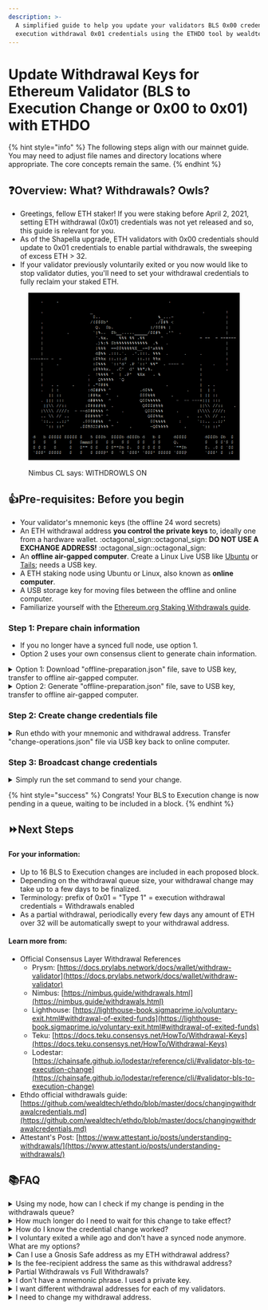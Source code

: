 ```yaml
---
description: >-
  A simplified guide to help you update your validators BLS 0x00 credentials to
  execution withdrawal 0x01 credentials using the ETHDO tool by wealdtech.
---
```


# Update Withdrawal Keys for Ethereum Validator (BLS to Execution Change or 0x00 to 0x01) with ETHDO

{% hint style="info" %}
The following steps align with our mainnet guide. You may need to adjust file names and directory locations where appropriate. The core concepts remain the same.
{% endhint %}

## :question:Overview: What? Withdrawals? Owls?

- Greetings, fellow ETH staker! If you were staking before April 2, 2021, setting ETH withdrawal (0x01) credentials was not yet released and so, this guide is relevant for you.
- As of the Shapella upgrade, ETH validators with 0x00 credentials should update to 0x01 credentials to enable partial withdrawals, the sweeping of excess ETH > 32.
- If your validator previously voluntarily exited or you now would like to stop validator duties, you'll need to set your withdrawal credentials to fully reclaim your staked ETH.

<figure><img src="./.gitbook/assets/withdrawal-owl.png" alt=""><figcaption><p>Nimbus CL says: WITHDROWLS ON</p></figcaption></figure>

## :thumbsup:Pre-requisites: Before you begin

- Your validator's mnemonic keys (the offline 24 word secrets)
- An ETH withdrawal address **you control the private keys** to, ideally one from a hardware wallet. :octagonal_sign::octagonal_sign: **DO NOT USE A EXCHANGE ADDRESS!** :octagonal_sign::octagonal_sign:
- An **offline air-gapped computer**. Create a Linux Live USB like [Ubuntu](https://ubuntu.com/tutorials/create-a-usb-stick-on-windows#1-overview) or [Tails](https://tails.boum.org/install/download/index.en.html); needs a USB key.
- A ETH staking node using Ubuntu or Linux, also known as **online computer**.
- A USB storage key for moving files between the offline and online computer.
- Familiarize yourself with the [Ethereum.org Staking Withdrawals guide](https://launchpad.ethereum.org/en/withdrawals).

### Step 1: Prepare chain information

- If you no longer have a synced full node, use option 1.
- Option 2 uses your own consensus client to generate chain information.

<details>

<summary>Option 1: Download "offline-preparation.json" file, save to USB key, transfer to offline air-gapped computer.</summary>

1. On your **online computer**, open a terminal window or shell. Shortcut: CTRL + ALT + T

<!---->

2. Download Ethdo v1.30.0 from Github [https://github.com/wealdtech/ethdo/releases](https://github.com/wealdtech/ethdo/releases)

```
cd ~
wget https://github.com/wealdtech/ethdo/releases/download/v1.30.0/ethdo-1.30.0-linux-amd64.tar.gz
```

3. Verify the checksum is valid. Located on the release page, the Checksum string is located in the corresponding sha256 file.

```
echo "6fbe587f522ad2eb8d6ce22dfdb15f7d163b491a670bf50e5acf12dd0f58125c ethdo-1.30.0-linux-amd64.tar.gz" | sha256sum -c
```

Successful verification occurs if you see "OK" in the resulting output.

```
ethdo-1.30.0-linux-amd64.tar.gz: OK
```

4. Extract ethdo.

```
tar -xvf ethdo-1.30.0-linux-amd64.tar.gz
```

5. Verify your validator's credential status with your index number. Replace`<MY-VALIDATOR-INDEX>` accordingly.

```
./ethdo validator credentials get --validator=<MY-VALIDATOR-INDEX>
```

Example output of a validator with BLS credentials. :white_check_mark:

```
BLS credentials: 0x0002a0addda8106aed690654c7af7af0bc5ccde321c8e5e2319ff432cee70396
```

If you have BLS credentials, continue with the rest of this guide. Otherwise, stop because ethdo will output "`Ethereum execution address`" and that means you've already set your withdrawal address!

6. Download pre-generated offline preparation files made daily by EthStaker.

<pre class="language-bash"><code class="lang-bash">#mainnet
wget https://files.ethstaker.cc/offline-preparation-mainnet.tar.gz
<strong>wget https://files.ethstaker.cc/offline-preparation-mainnet.tar.gz.sha256
</strong>
#goerli
wget https://files.ethstaker.cc/offline-preparation-goerli.tar.gz
wget https://files.ethstaker.cc/offline-preparation-goerli.tar.gz.sha256
</code></pre>

7. Verify the file's sha256 hash against the sha256 files to ensure correctness.

```bash
#mainnet
sha256sum offline-preparation-mainnet.tar.gz

#goerli
sha256sum offline-preparation-goerli.tar.gz
```

The output should match the contents of the .sha256 file. View the contents:

```bash
#mainnet
cat offline-preparation-mainnet.tar.gz.sha256

#goerli
cat offline-preparation-goerli.tar.gz.sha256
```

8. Extract the tar file to find `offline-preparation.json`

```bash
#mainnet
tar -xvf offline-preparation-mainnet.tar.gz

#goerli
tar -xvf offline-preparation-goerli.tar.gz
```

9. Using your USB key, copy both

- the `ethdo` executable
- and `offline-preparation.json` file

to your offline air-gapped computer.

</details>

<details>

<summary>Option 2: Generate "offline-preparation.json" file, save to USB key, transfer to offline air-gapped computer.</summary>

1. On your **online computer**, open a terminal window or shell. Shortcut: CTRL + ALT + T

<!---->

2. Download Ethdo v1.30.0 from Github [https://github.com/wealdtech/ethdo/releases](https://github.com/wealdtech/ethdo/releases)

```
cd ~
wget https://github.com/wealdtech/ethdo/releases/download/v1.30.0/ethdo-1.30.0-linux-amd64.tar.gz
```

3. Verify the checksum is valid. Located on the release page, the Checksum string is located in the corresponding sha256 file.

```
echo "6fbe587f522ad2eb8d6ce22dfdb15f7d163b491a670bf50e5acf12dd0f58125c ethdo-1.30.0-linux-amd64.tar.gz" | sha256sum -c
```

Successful verification occurs if you see "OK" in the resulting output.

```
ethdo-1.30.0-linux-amd64.tar.gz: OK
```

4. Extract ethdo.

```
tar -xvf ethdo-1.30.0-linux-amd64.tar.gz
```

5. Verify your validator's credential status with your index number. Replace`<MY-VALIDATOR-INDEX>` accordingly.

```
./ethdo validator credentials get --validator=<MY-VALIDATOR-INDEX>
```

Example output of a validator with BLS credentials. :white_check_mark:

```
BLS credentials: 0x0002a0addda8106aed690654c7af7af0bc5ccde321c8e5e2319ff432cee70396
```

If you have BLS credentials, continue with the rest of this guide. Otherwise, stop because ethdo will output "`Ethereum execution address`" and that means you've already set your withdrawal address!

6. Run the following command to call your consensus client and generate a list of active validators with relevant information for use on your offline computer. In order to generate this list from your local beacon node, [ensure the REST API](https://github.com/wealdtech/ethdo#setting-up) is enabled; otherwise the default fallback beacon node, [http://mainnet-consensus.attestant.io](http://mainnet-consensus.attestant.io), will be called.

```
./ethdo validator credentials set --prepare-offline
```

After a minute or two, you should see the text, "`offline-preparation.json generated`"

7. Using your USB key, copy both

- the `ethdo` executable
- and `offline-preparation.json` file

to your offline air-gapped computer.

</details>

### Step 2: Create change credentials file

<details>

<summary>Run ethdo with your mnemonic and withdrawal address. Transfer "change-operations.json" file via USB key back to online computer.</summary>

1. On your **offline air-gapped computer**, disconnect any internet Ethernet cables or WiFi / bluetooth before continuing. Make sure you're truly offline!

<!---->

2. Open a terminal window or shell. Shortcut: CTRL + ALT + T

<!---->

3. After copying the `ethdo` executable and `offline-preparation.json` file to your **offline computer's HOME directory**, ensure the ethdo file has execute permissions.

```
chmod +x ethdo
```

4. This ethdo command sets your validator credentials and the output is stored in a `change-operations.json` file. Replace `<MY MNEMONIC PHRASE>` AND `<MY ETH WITHDRAW ADDRESS>` accordingly.

:octagonal_sign: Double check your work as this is permanent once set! :octagonal_sign:

:octagonal_sign: FINAL REMINDER: DO NOT USE AN EXCHANGE ETH ADDRESS AS YOUR WITHDRAWAL ADDRESS :octagonal_sign:

```
./ethdo validator credentials set --offline --mnemonic="<MY MNEMONIC PHRASE>” --withdrawal-address=<MY ETH WITHDRAW ADDRRESS>
```

5. After a few seconds, `change-operations.json` is created. It's normal for no message to be displayed.
6. Triple check the resulting file for your withdraw address.

```
cat change-operations.json
```

7. Ensure the field **"to_execution_address":** contains your withdraw address.

<!---->

8. Using your USB key, copy

- `change-operations.json` file

back to your online computer.

9. Power off your **offline air-gapped computer.**

</details>

### Step 3: Broadcast change credentials

<details>

<summary>Simply run the set command to send your change.</summary>

:bulb:If you no longer have a synced full node, you can alternatively upload `change-operation.json` file to [https://beaconcha.in/tools/broadcast](https://beaconcha.in/tools/broadcast)

1. On the **online computer**, copy the `change-operation.json` to your home directory, where `ethdo` is also located.
2. Run the following command to broadcast your withdrawal credentials.

```
./ethdo validator credentials set
```

</details>

{% hint style="success" %}
Congrats! Your BLS to Execution change is now pending in a queue, waiting to be included in a block.
{% endhint %}

## :fast_forward:Next Steps

#### For your information:

- Up to 16 BLS to Execution changes are included in each proposed block.
- Depending on the withdrawal queue size, your withdrawal change may take up to a few days to be finalized.
- Terminology: prefix of 0x01 = "Type 1" = execution withdrawal credentials = Withdrawals enabled
- As a partial withdrawal, periodically every few days any amount of ETH over 32 will be automatically swept to your withdrawal address.

#### Learn more from:

- Official Consensus Layer Withdrawal References
  - Prysm: [https://docs.prylabs.network/docs/wallet/withdraw-validator](https://docs.prylabs.network/docs/wallet/withdraw-validator)
  - Nimbus: [https://nimbus.guide/withdrawals.html](https://nimbus.guide/withdrawals.html)
  - Lighthouse: [https://lighthouse-book.sigmaprime.io/voluntary-exit.html#withdrawal-of-exited-funds](https://lighthouse-book.sigmaprime.io/voluntary-exit.html#withdrawal-of-exited-funds)
  - Teku: [https://docs.teku.consensys.net/HowTo/Withdrawal-Keys](https://docs.teku.consensys.net/HowTo/Withdrawal-Keys)
  - Lodestar: [https://chainsafe.github.io/lodestar/reference/cli/#validator-bls-to-execution-change](https://chainsafe.github.io/lodestar/reference/cli/#validator-bls-to-execution-change)
- Ethdo official withdrawals guide: [https://github.com/wealdtech/ethdo/blob/master/docs/changingwithdrawalcredentials.md](https://github.com/wealdtech/ethdo/blob/master/docs/changingwithdrawalcredentials.md)
- Attestant's Post: [https://www.attestant.io/posts/understanding-withdrawals/](https://www.attestant.io/posts/understanding-withdrawals/)

## :books:FAQ

<details>

<summary>Using my node, how can I check if my change is pending in the withdrawals queue?</summary>

Replace \<MY VALIDATOR INDEX>. Adjust the REST API port number, if needed.

Lighthouse/Nimbus=5052. Prysm=3500. Lodestar=9596. Teku=5051.

```
curl -s "http://localhost:5052/eth/v1/beacon/pool/bls_to_execution_changes" | jq '.data | map(select(.message.validator_index=="<MY VALIDATOR INDEX>"))'
```

Example output:

```
[
  {
    "message": {
      "validator_index": "96193",
      "from_bls_pubkey": "0xb67aca71f04b673037b54009b760f1961f3836e5714141c892afdb75ec0834dce6784d9c72ed8ad7db328cff8fe9f13e",
      "to_execution_address": "0xb9d7934878b5fb9610b3fe8a5e441e8fad7e293f"
    },
    "signature": "0x988251748925e7a2966f28230c250e8c37495346d551e86fd89ea53148302b1145eb069647572801a689c9c1c5b8f2071019e652e01d92055d9aa99aa86696eb453889de38733caf2d5dce7a2786fed910365dcb7df082a62b130436fb9a1035"
  }
]
```

However, if the output shows \[], this means your change is complete and no longer in the queue.

</details>

<details>

<summary>How much longer do I need to wait for this change to take effect?</summary>

Each block can add 16 `blstoexecutionchange`messages and the time to process a BLS change depends on the size of the withdraw queue.

Find the size of the queue with the following command.

Adjust the REST API port number, if needed.

Lighthouse/Nimbus=5052. Prysm=3500. Lodestar=9596. Teku=5051.

```
curl -s http://localhost:5052/eth/v1/beacon/pool/bls_to_execution_changes | jq '.data | length'
```

</details>

<details>

<summary>How do I know the credential change worked?</summary>

Replace `<MyValidatorIndex>` and run the following ethdo command:

```
ethdo validator credentials get --validator=<MyValidatorIndex>
```

The resulting output will start with: `Ethereum execution address`

Alternatively, check your favorite beacon chain explorer such as [beaconcha.in](https://beaconcha.in/validators/withdrawals) and [etherscan.io](https://etherscan.io/) for the 0x01 credentials.

</details>

<details>

<summary>I voluntary exited a while ago and don't have a synced node anymore. What are my options?</summary>

Use Ethdo on an offline computer to create the exit message, as shown in step 2 above, and then perform step 3 using the alternative broadcast method with beaconcha.in

</details>

<details>

<summary>Can I use a Gnosis Safe address as my ETH withdrawal address?</summary>

Yes -- in fact, this is also a great idea as it allows you to rotate private keys (and keep the same public address) or use other more multi-sig strategies.

reference: [https://safe.global](https://safe.global/)

</details>

<details>

<summary>Is the fee-recipient address the same as this withdrawal address?</summary>

They can both be set to the same ETH address; however, understand that these are independent and **withdrawal credentials** have a different purpose than your **fee recipient**, which receives transaction fee tips from proposed blocks.

</details>

<details>

<summary>Partial Withdrawals vs Full Withdrawals?</summary>

- **Full validator withdrawal:** To withdraw your entire stake on Ethereum and no longer perform validator duties. Exit your validator, and then after your exit request progresses through the withdraw queue while finally your full validator balance is transferred to your withdrawal address.
- **Partial validator withdrawal:** To withdraw your validator’s earnings only. For a validator, any amount over the initial 32 ETH deposit is the earnings and is automatically swept every few days to the withdrawal address.

</details>

<details>

<summary>I don't have a mnemonic phrase. I used a private key.</summary>

In step 2, use this credentials set command instead.

```
ethdo validator credentials set --private-key=<my-priv-key> --withdrawal-address=<my-eth-withdrawal-address>
```

</details>

<details>

<summary>I want different withdrawal addresses for each of my validators.</summary>

In step 2, use this credentials set command instead.

```
ethdo validator credentials set --mnemonic="<my-mnemonic-phrase>" --path='m/12381/3600/<my iTH validator>/0' --withdrawal-address=<my-eth-withdrawal-address>
```

Where the path is the derivation path to your withdrawal key.

- For example, `m/12381/3600/`_`i`_`/0` is the path to a withdrawal key, where _i_ starts at 0 for your 1st validator, 1 for your 2nd validator ...

</details>

<details>

<summary>I need to change my withdrawal address.</summary>

The only way to change withdrawal addresses is to perform a full withdrawal by exiting a validator and then, creating a new validator key as if starting the staking journey over again.

</details>
